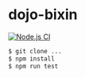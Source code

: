 # dojo-bixin
[![Node.js CI](https://github.com/verzola/dojo-bixin/actions/workflows/node.js.yml/badge.svg)](https://github.com/verzola/dojo-bixin/actions/workflows/node.js.yml)
```sh
$ git clone ...
$ npm install
$ npm run test
```
